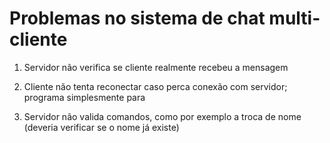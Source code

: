 # Problemas no sistema de chat multi-cliente

1. Servidor não verifica se cliente realmente recebeu a mensagem

2. Cliente não tenta reconectar caso perca conexão com servidor; programa simplesmente para

3. Servidor não valida comandos, como por exemplo a troca de nome (deveria verificar se o nome já existe)